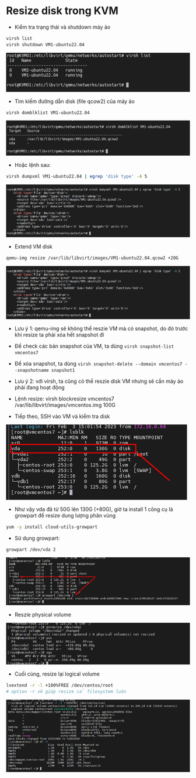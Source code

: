 # Resize disk trong KVM

- Kiểm tra trạng thái và shutdown máy ảo

```sh
virsh list
virsh shutdown VM1-ubuntu22.04
```

  <img src="kvmimages/Screenshot_25.png">

- Tìm kiếm đường dẫn disk (file qcow2) của máy ảo

```sh
virsh domblklist VM1-ubuntu22.04
```

  <img src="kvmimages/Screenshot_26.png">

- Hoặc lệnh sau:

```sh
virsh dumpxml VM1-ubuntu22.04 | egrep 'disk type' -A 5
```

  <img src="kvmimages/Screenshot_27.png">

- Extend VM disk

```sh
qemu-img resize /var/lib/libvirt/images/VM1-ubuntu22.04.qcow2 +20G
```
  <img src="kvmimages/Screenshot_27.png">

- Lưu ý 1: qemu-img sẽ không thể reszie VM mà có snapshot, do đó trước khi resize ta phải xóa hết snapshot đi
 - Để check các bản snapshot của VM, ta dùng ```virsh snapshot-list vmcentos7```
 - Để xóa snapshot, ta dùng ```virsh snapshot-delete --domain vmcentos7 --snapshotname snapshot1```

- Lưu ý 2: với virsh, ta cũng có thể reszie disk VM nhưng sẽ cần máy ảo phải đang hoạt động
 - Lệnh resize: virsh blockresize vmcentos7 /var/lib/libvirt/images/vmcentos.img 100G

- Tiếp theo, SSH vào VM và kiểm tra disk

![](./images/resize_5.png)

- Như vậy vda đã từ 50G lên 130G (+80G), giờ ta install 1 công cụ là growpart để resize dung lượng phân vùng

```sh
yum -y install cloud-utils-growpart
```

- Sử dụng growpart:

```sh
growpart /dev/vda 2
```

![](./images/resize_6.png)

- Reszie physical volume

![](./images/resize_7.png)

- Cuối cùng, resize lại logical volume

```sh
lvextend -r -l +100%FREE /dev/centos/root
# option -r sẽ giúp resize cả filesystem luôn
```

![](./images/resize_8.png)

